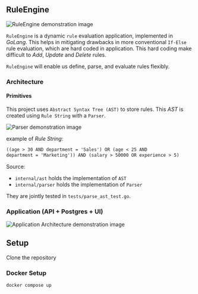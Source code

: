 ## RuleEngine

![RuleEngine demonstration image](https://i.imgur.com/nm7KkQ1.png)

`RuleEngine` is a dynamic `rule` evaluation application, implemented in _GoLang_. 
This helps in mitigating drawbacks in more conventional `If-Else` rule evaluation, which are hard coded in application.
This hard coding make difficult to _Add_, _Update_ and _Delete_ rules.

`RuleEngine` will enable us define, parse, and evaluate rules flexibly.

### Architecture

#### Primitives

This project uses `Abstract Syntax Tree (AST)` to store rules. This _AST_ is created using `Rule String` with a `Parser`.

![Parser demonstration image](https://i.imgur.com/UH7L7h2.png)

example of _Rule String_:

```txt
((age > 30 AND department = 'Sales') OR (age < 25 AND
department = 'Marketing')) AND (salary > 50000 OR experience > 5)
```

Source:

- `internal/ast` holds the implementation of `AST`
- `internal/parser` holds the implementation of `Parser`

They are jointly tested in `tests/parse_ast_test.go`.

### Application (API + Postgres + UI)

![Application Architecture demonstration image](https://i.imgur.com/nh1lKvx.png)

## Setup

Clone the repository

### Docker Setup

```bash
docker compose up
```

